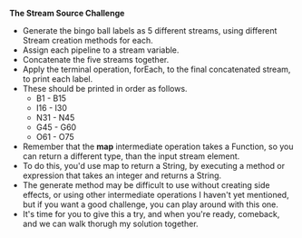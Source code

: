 **The Stream Source Challenge**
- Generate the bingo ball labels as 5 different streams, using different Stream creation methods for each.
- Assign each pipeline to a stream variable.
- Concatenate the five streams together.
- Apply the terminal operation, forEach, to the final concatenated stream, to print each label.
- These should be printed in order as follows. 
    - B1 - B15  
    - I16 - I30
    - N31 - N45
    - G45 - G60
    - O61 - O75
- Remember that the **map** intermediate operation takes a Function, so you can return a different type, than the input stream element.
- To do this, you'd use map to return a String, by executing a method or expression that takes an integer and returns a String.
- The generate method may be difficult to use without creating side effects, or using other intermediate operations I haven't yet mentioned, but if you want a good challenge, you can play around with this one.
- It's time for you to give this a try, and when you're ready, comeback, and we can walk thorugh my solution together.

